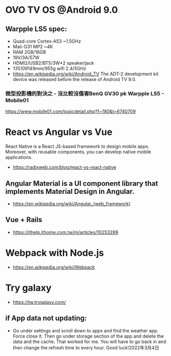 # OVO TV OS @Android 9.0
## Warpple LS5 spec: 
- Quad-core Cortex-A53 ~1.5GHz
- Mali-G31 MP2 ~4K
- RAM 2GB/16GB
- 19V/3A/57W
- HDMI2/USB2/BT5/3W*2 speaker/jack
- 135*109*149mm/955g wifi 2.4/5GHz
- https://en.wikipedia.org/wiki/Android_TV
The ADT-2 development kit device was released before the release of Android TV 9.0.
### 微型投影機的對決之 - 沒比較沒傷害BenQ GV30 pk Warpple LS5 - Mobile01
https://www.mobile01.com/topicdetail.php?f=180&t=6740709
# React vs Angular vs Vue
React Native is a React JS-based framework to design mobile apps. Moreover, with reusable components, you can develop native mobile applications.
 - https://radixweb.com/blog/react-vs-react-native
## Angular Material is a UI component library that implements Material Design in Angular.
 - https://en.wikipedia.org/wiki/Angular_(web_framework)
## Vue + Rails
 - https://ithelp.ithome.com.tw/m/articles/10253289
# Webpack with Node.js
 - https://en.wikipedia.org/wiki/Webpack
# Try galaxy
 - https://tw.trygalaxy.com/
## if App data not updating: 
 - Go under settings and scroll down to apps and find the weather app. Force close it. Then go under storage section of the app and delete the data and the cache. That worked for me. You will have to go back in and then change the refresh time to every hour. Good luck!2022年3月4日
